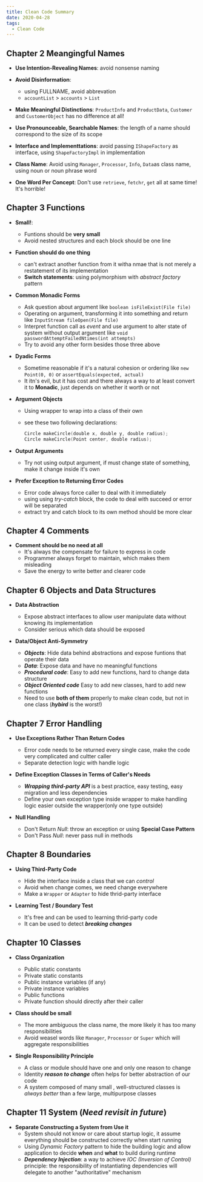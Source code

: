 ```yaml
---
title: Clean Code Summary
date: 2020-04-28
tags: 
  - Clean Code
---
```


## Chapter 2 Meangingful Names

- **Use Intention-Revealing Names**: avoid nonsense naming  
- **Avoid Disinformation**:
  - using FULLNAME, avoid abbrevation
  - `accountList` > `accounts` > `List`

- **Make Meaningful Distinctions**: `ProductInfo` and `ProductData`, `Customer` and `CustomerObject` has no difference at all!

- **Use Pronounceable, Searchable Names**: the length of a name should correspond to the size of its scope

- **Interface and Implementtations**: avoid passing `IShapeFactory` as interface, using `ShapeFactoryImpl` in implementation

- **Class Name**: Avoid using `Manager`, `Processor`, `Info`, `Data`as class name, using noun or noun phrase word

- **One Word Per Concept**: Don't use `retrieve`, `fetchr`, `get` all at same time! It's horrible!

## Chapter 3 Functions

- **Small!**: 
  - Funtions should be **very small**
  - Avoid nested structures and each block should be one line
  
- **Function should do one thing**
  - can't extract another function from it witha nmae that is not merely a restatement of its implementation
  - **Switch statements**: using polymorphism with *abstract factory* pattern
  
- **Common Monadic Forms**
  - Ask question about argument like `boolean isFileExist(File file)`
  - Operating on argument, transforming it into something and return like `InputStream fileOpen(File file)`
  - Interpret function call as *event* and use argument to alter state of system without output argument like `void passwordAttemptFailedNtimes(int attempts)`
  - Try to avoid any other form besides those three above

- **Dyadic Forms**
  - Sometime reasonable if it's a natural cohesion or ordering like `new Point(0, 0)` or `assertEquals(expected, actual)`
  - It itn's evil, but it has cost and there always a way to at least convert it to **Monadic**, just depends on whether it worth or not

- **Argument Objects**
  - Using wrapper to wrap into a class of their own
  - see these two following declarations:

    ```kotlin
    Circle makeCircle(double x, double y, double radius);
    Circle makeCircle(Point center, double radius);
    ```
  
- **Output Arguments**
  - Try not using output argument, if must change state of something, make it change inside it's own

- **Prefer Exception to Returning Error Codes**
  - Error code always force caller to deal with it immediately
  - using using *try-catch* block, the code to deal with succeed or error will be separated
  - extract try and catch block to its own method should be more clear

## Chapter 4 Comments

- **Comment should be no need at all**
  - It's always the compensate for failure to express in code
  - Programmer always forget to maintain, which makes them misleading
  - Save the energy to write better and clearer code

## Chapter 6 Objects and Data Structures

- **Data Abstraction**
  - Expose abstract interfaces to allow user manipulate data without knowing its implementation
  - Consider serious which data should be exposed

- **Data/Object Anti-Symmetry**
  - ***Objects***: Hide data behind abstractions and expose funtions that operate their data
  - ***Data***: Expose data and have no meaningful functions
  - ***Procedural code***: Easy to add new functions, hard to change data structure
  - ***Object Oriented code*** Easy to add new classes, hard to add new functions
  - Need to use **both of them** properly to make clean code, but not in one class (***hybird*** is the worst!)

## Chapter 7 Error Handling

- **Use Exceptions Rather Than Return Codes**
  - Error code needs to be returned every single case, make the code very complicated and cultter caller
  - Separate detection logic with handle logic

- **Define Exception Classes in Terms of Caller's Needs**
  - ***Wrapping third-party API*** is a best practice, easy testing, easy migration and less dependencies
  - Define your own exception type inside wrapper to make handling logic easier outside the wrapper(only one type outside)

- **Null Handling**
  - Don't Return *Null*: throw an exception or using **Special Case Pattern**
  - Don't Pass *Null*: never pass null in methods

## Chapter 8 Boundaries

- **Using Third-Party Code**
  - Hide the interface inside a class that we can *control*
  - Avoid when change comes, we need change everywhere
  - Make a `Wrapper` or `Adapter` to hide thrid-party interface 

- **Learning Test / Boundary Test**
  - It's free and can be used to learning thrid-party code
  - It can be used to detect ***breaking changes***

## Chapter 10 Classes

- **Class Organization**
  - Public static constants
  - Private static constants
  - Public instance variables (if any)
  - Private instance variables
  - Public functions
  - Private function should directly after their caller

- **Class should be small**
  - The more ambiguous the class name, the more likely it has too many responsibilities
  - Avoid weasel words like `Manager`, `Processor` or `Super` which will aggregate responsibilities

- **Single Responsibility Principle**
  - A class or module should have one and only one reason to change
  - Identity ***reason to change*** often helps for better abstraction of our code
  - A system composed of many small , well-structured classes is *always better* than a few large, multipurpose classes

## Chapter 11 System (*Need revisit in future*)

- **Separate Constructing a System from Use it**
  - System should not know or care about startup logic, it assume everything should be constructed correctly when start running
  - Using *Dynamic Factory* pattern to hide the building logic and allow application to decide **when** and **what** to build during runtime
  - ***Dependency Injection***: a way to achieve *IOC (Inversion of Control)* principle: the responsibility of instantiating dependencies will delegate to another "authoritative" mechanism
